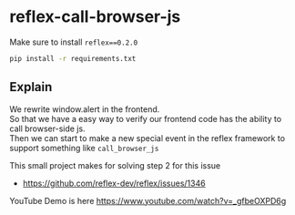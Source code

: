 # reflex-call-browser-js
Make sure to install `reflex==0.2.0`
```bash
pip install -r requirements.txt
```

## Explain
We rewrite window.alert in the frontend.  
So that we have a easy way to verify our frontend code has the ability to call browser-side js.   
Then we can start to make a new special event in the reflex framework to support something like
`call_browser_js`

This small project makes for solving step 2 for this issue 

- https://github.com/reflex-dev/reflex/issues/1346

YouTube Demo is here https://www.youtube.com/watch?v=_gfbeOXPD6g

